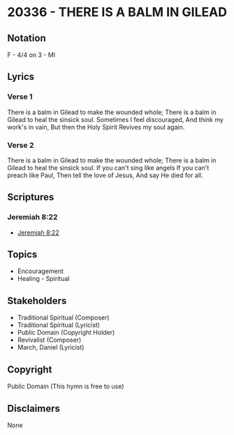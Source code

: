 # 20336 - THERE IS A BALM IN GILEAD

## Notation

F - 4/4 on 3 - MI

## Lyrics

### Verse 1

There is a balm in Gilead to make the wounded whole; There is a balm in Gilead to heal the sinsick soul. Sometimes I feel discouraged, And think my work's in vain, But then the Holy Spirit Revives my soul again.

### Verse 2

There is a balm in Gilead to make the wounded whole; There is a balm in Gilead to heal the sinsick soul. If you can't sing like angels If you can't preach like Paul, Then tell the love of Jesus, And say He died for all.


## Scriptures

### Jeremiah 8:22

- [Jeremiah 8:22](https://www.biblegateway.com/passage/?search=Jeremiah%208%3A22)


## Topics

- Encouragement
- Healing - Spiritual

## Stakeholders

- Traditional Spiritual (Composer)
- Traditional Spiritual (Lyricist)
- Public Domain (Copyright Holder)
- Revivalist (Composer)
- March, Daniel (Lyricist)

## Copyright

Public Domain
(This hymn is free to use)

## Disclaimers

None

